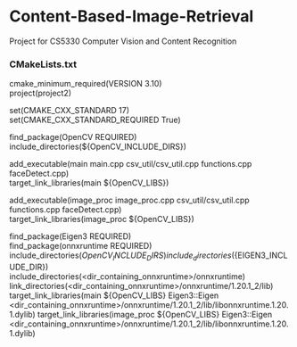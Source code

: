 # Content-Based-Image-Retrieval
Project for CS5330 Computer Vision and Content Recognition

### CMakeLists.txt
cmake_minimum_required(VERSION 3.10)  
project(project2)

set(CMAKE_CXX_STANDARD 17)  
set(CMAKE_CXX_STANDARD_REQUIRED True)

find_package(OpenCV REQUIRED)  
include_directories(${OpenCV_INCLUDE_DIRS})

add_executable(main main.cpp csv_util/csv_util.cpp functions.cpp faceDetect.cpp)  
target_link_libraries(main ${OpenCV_LIBS})

add_executable(image_proc image_proc.cpp csv_util/csv_util.cpp functions.cpp faceDetect.cpp)  
target_link_libraries(image_proc ${OpenCV_LIBS})

find_package(Eigen3 REQUIRED)  
find_package(onnxruntime REQUIRED)  
include_directories(${OpenCV_INCLUDE_DIRS})  
include_directories(${EIGEN3_INCLUDE_DIR})  
include_directories(<dir_containing_onnxruntime>/onnxruntime)
link_directories(<dir_containing_onnxruntime>/onnxruntime/1.20.1_2/lib)
target_link_libraries(main ${OpenCV_LIBS} Eigen3::Eigen <dir_containing_onnxruntime>/onnxruntime/1.20.1_2/lib/libonnxruntime.1.20.1.dylib)
target_link_libraries(image_proc ${OpenCV_LIBS} Eigen3::Eigen <dir_containing_onnxruntime>/onnxruntime/1.20.1_2/lib/libonnxruntime.1.20.1.dylib)